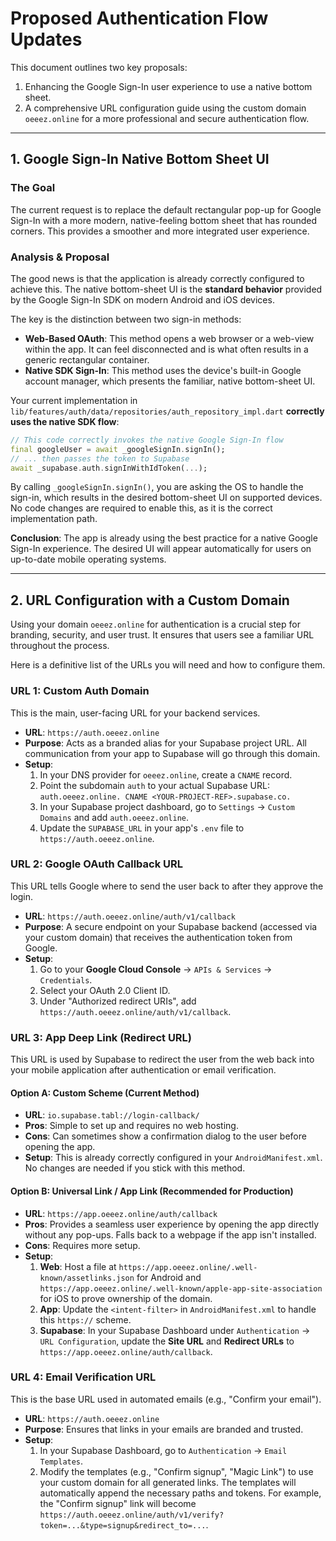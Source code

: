 # Proposed Authentication Flow Updates

This document outlines two key proposals:
1.  Enhancing the Google Sign-In user experience to use a native bottom sheet.
2.  A comprehensive URL configuration guide using the custom domain `oeeez.online` for a more professional and secure authentication flow.

---

## 1. Google Sign-In Native Bottom Sheet UI

### The Goal
The current request is to replace the default rectangular pop-up for Google Sign-In with a more modern, native-feeling bottom sheet that has rounded corners. This provides a smoother and more integrated user experience.

### Analysis & Proposal
The good news is that the application is already correctly configured to achieve this. The native bottom-sheet UI is the **standard behavior** provided by the Google Sign-In SDK on modern Android and iOS devices.

The key is the distinction between two sign-in methods:
- **Web-Based OAuth**: This method opens a web browser or a web-view within the app. It can feel disconnected and is what often results in a generic rectangular container.
- **Native SDK Sign-In**: This method uses the device's built-in Google account manager, which presents the familiar, native bottom-sheet UI.

Your current implementation in `lib/features/auth/data/repositories/auth_repository_impl.dart` **correctly uses the native SDK flow**:
```dart
// This code correctly invokes the native Google Sign-In flow
final googleUser = await _googleSignIn.signIn(); 
// ... then passes the token to Supabase
await _supabase.auth.signInWithIdToken(...);
```
By calling `_googleSignIn.signIn()`, you are asking the OS to handle the sign-in, which results in the desired bottom-sheet UI on supported devices. No code changes are required to enable this, as it is the correct implementation path.

**Conclusion**: The app is already using the best practice for a native Google Sign-In experience. The desired UI will appear automatically for users on up-to-date mobile operating systems.

---

## 2. URL Configuration with a Custom Domain

Using your domain `oeeez.online` for authentication is a crucial step for branding, security, and user trust. It ensures that users see a familiar URL throughout the process.

Here is a definitive list of the URLs you will need and how to configure them.

### URL 1: Custom Auth Domain
This is the main, user-facing URL for your backend services.

- **URL**: `https://auth.oeeez.online`
- **Purpose**: Acts as a branded alias for your Supabase project URL. All communication from your app to Supabase will go through this domain.
- **Setup**:
    1.  In your DNS provider for `oeeez.online`, create a `CNAME` record.
    2.  Point the subdomain `auth` to your actual Supabase URL: `auth.oeeez.online. CNAME <YOUR-PROJECT-REF>.supabase.co.`
    3.  In your Supabase project dashboard, go to `Settings` -> `Custom Domains` and add `auth.oeeez.online`.
    4.  Update the `SUPABASE_URL` in your app's `.env` file to `https://auth.oeeez.online`.

### URL 2: Google OAuth Callback URL
This URL tells Google where to send the user back to after they approve the login.

- **URL**: `https://auth.oeeez.online/auth/v1/callback`
- **Purpose**: A secure endpoint on your Supabase backend (accessed via your custom domain) that receives the authentication token from Google.
- **Setup**:
    1.  Go to your **Google Cloud Console** -> `APIs & Services` -> `Credentials`.
    2.  Select your OAuth 2.0 Client ID.
    3.  Under "Authorized redirect URIs", add `https://auth.oeeez.online/auth/v1/callback`.

### URL 3: App Deep Link (Redirect URL)
This URL is used by Supabase to redirect the user from the web back into your mobile application after authentication or email verification.

#### Option A: Custom Scheme (Current Method)
- **URL**: `io.supabase.tabl://login-callback/`
- **Pros**: Simple to set up and requires no web hosting.
- **Cons**: Can sometimes show a confirmation dialog to the user before opening the app.
- **Setup**: This is already correctly configured in your `AndroidManifest.xml`. No changes are needed if you stick with this method.

#### Option B: Universal Link / App Link (Recommended for Production)
- **URL**: `https://app.oeeez.online/auth/callback`
- **Pros**: Provides a seamless user experience by opening the app directly without any pop-ups. Falls back to a webpage if the app isn't installed.
- **Cons**: Requires more setup.
- **Setup**:
    1.  **Web**: Host a file at `https://app.oeeez.online/.well-known/assetlinks.json` for Android and `https://app.oeeez.online/.well-known/apple-app-site-association` for iOS to prove ownership of the domain.
    2.  **App**: Update the `<intent-filter>` in `AndroidManifest.xml` to handle this `https://` scheme.
    3.  **Supabase**: In your Supabase Dashboard under `Authentication` -> `URL Configuration`, update the **Site URL** and **Redirect URLs** to `https://app.oeeez.online/auth/callback`.

### URL 4: Email Verification URL
This is the base URL used in automated emails (e.g., "Confirm your email").

- **URL**: `https://auth.oeeez.online`
- **Purpose**: Ensures that links in your emails are branded and trusted.
- **Setup**:
    1.  In your Supabase Dashboard, go to `Authentication` -> `Email Templates`.
    2.  Modify the templates (e.g., "Confirm signup", "Magic Link") to use your custom domain for all generated links. The templates will automatically append the necessary paths and tokens. For example, the "Confirm signup" link will become `https://auth.oeeez.online/auth/v1/verify?token=...&type=signup&redirect_to=...`.
